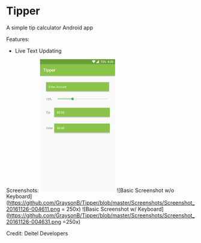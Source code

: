 # Tipper
A simple tip calculator Android app

Features:
* Live Text Updating

Screenshots:
<img src="https://github.com/GraysonB/Tipper/blob/master/Screenshots/Screenshot_20161126-004611.png" alt="Basic Screenshot w/o Keyboard" style="width: 200px;"/>
![Basic Screenshot w/o Keyboard](https://github.com/GraysonB/Tipper/blob/master/Screenshots/Screenshot_20161126-004611.png = 250x)
![Basic Screenshot w/ Keyboard](https://github.com/GraysonB/Tipper/blob/master/Screenshots/Screenshot_20161126-004631.png =250x)

Credit: Deitel Developers
